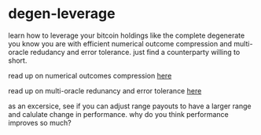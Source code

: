 # degen-leverage

learn how to leverage your bitcoin holdings like the complete degenerate you know you are with efficient numerical outcome compression and multi-oracle redudancy and error tolerance. just find a counterparty willing to short.

read up on numerical outcomes compression [here](https://github.com/discreetlogcontracts/dlcspecs/blob/master/NumericOutcomeCompression.md)

read up on multi-oracle redunancy and error tolerance [here](https://github.com/discreetlogcontracts/dlcspecs/blob/master/MultiOracle.md)

as an excersice, see if you can adjust range payouts to have a larger range and calulate change in performance. why do you think performance improves so much?
